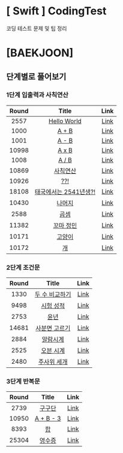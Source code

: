 # [ Swift ] CodingTest
코딩 테스트 문제 및 팁 정리

# [BAEKJOON]

## 단계별로 풀어보기

### 1단계 입출력과 사칙연산

| Round | Title                                                       | Link                                     |
|:-----:|:-----------------------------------------------------------:|:----------------------------------------:|
| 2557  | [Hello World](https://www.acmicpc.net/problem/2557)         | [Link](https://github.com/junil1030/AlgorithmWithSwift/blob/main/AlgorithmWithSwift/BAEKJOON/입출력과%20사칙연산/2557.swift) |
| 1000  | [A + B](https://www.acmicpc.net/problem/1000)               | [Link](https://github.com/junil1030/AlgorithmWithSwift/blob/main/AlgorithmWithSwift/BAEKJOON/입출력과%20사칙연산/1000.swift) |
| 1001  | [A - B](https://www.acmicpc.net/problem/1001)               | [Link](https://github.com/junil1030/AlgorithmWithSwift/blob/main/AlgorithmWithSwift/BAEKJOON/입출력과%20사칙연산/1001.swift) |
| 10998 | [A x B](https://www.acmicpc.net/problem/10998)              | [Link](https://github.com/junil1030/AlgorithmWithSwift/blob/main/AlgorithmWithSwift/BAEKJOON/입출력과%20사칙연산/10998.swift) |
| 1008  | [A / B](https://www.acmicpc.net/problem/1008)               | [Link](https://github.com/junil1030/AlgorithmWithSwift/blob/main/AlgorithmWithSwift/BAEKJOON/입출력과%20사칙연산/1008.swift) |
| 10869 | [사칙연산](https://www.acmicpc.net/problem/10869)             | [Link](https://github.com/junil1030/AlgorithmWithSwift/blob/main/AlgorithmWithSwift/BAEKJOON/입출력과%20사칙연산/10869.swift) |
| 10926 | [??!](https://www.acmicpc.net/problem/10926)                | [Link](https://github.com/junil1030/AlgorithmWithSwift/blob/main/AlgorithmWithSwift/BAEKJOON/입출력과%20사칙연산/10926.swift) |
| 18108 | [태국에서는 2541년생?!](https://www.acmicpc.net/problem/18108)  | [Link](https://github.com/junil1030/AlgorithmWithSwift/blob/main/AlgorithmWithSwift/BAEKJOON/입출력과%20사칙연산/18108.swift) |
| 10430 | [나머지](https://www.acmicpc.net/problem/10430)               | [Link](https://github.com/junil1030/AlgorithmWithSwift/blob/main/AlgorithmWithSwift/BAEKJOON/입출력과%20사칙연산/10430.swift) |
| 2588  | [곱셈](https://www.acmicpc.net/problem/2588)                 | [Link](https://github.com/junil1030/AlgorithmWithSwift/blob/main/AlgorithmWithSwift/BAEKJOON/입출력과%20사칙연산/2588.swift) |
| 11382 | [꼬마 정민](https://www.acmicpc.net/problem/11382)            | [Link](https://github.com/junil1030/AlgorithmWithSwift/blob/main/AlgorithmWithSwift/BAEKJOON/입출력과%20사칙연산/11382.swift) |
| 10171 | [고양이](https://www.acmicpc.net/problem/10171)               | [Link](https://github.com/junil1030/AlgorithmWithSwift/blob/main/AlgorithmWithSwift/BAEKJOON/입출력과%20사칙연산/10171.swift) |
| 10172 | [개](https://www.acmicpc.net/problem/10172)                  | [Link](https://github.com/junil1030/AlgorithmWithSwift/blob/main/AlgorithmWithSwift/BAEKJOON/입출력과%20사칙연산/10172.swift) |

### 2단계 조건문

| Round | Title                                                        | Link                                     |
|:-----:|:------------------------------------------------------------:|:----------------------------------------:|
| 1330  | [두 수 비교하기](https://www.acmicpc.net/problem/1330)           | [Link](https://github.com/junil1030/AlgorithmWithSwift/blob/main/AlgorithmWithSwift/BAEKJOON/조건문/1330.swift) |
| 9498  | [시험 성적](https://www.acmicpc.net/problem/9498)               | [Link](https://github.com/junil1030/AlgorithmWithSwift/blob/main/AlgorithmWithSwift/BAEKJOON/조건문/9498.swift) |
| 2753  | [윤년](https://www.acmicpc.net/problem/2753)                   |[Link](https://github.com/junil1030/AlgorithmWithSwift/blob/main/AlgorithmWithSwift/BAEKJOON/조건문/2753.swift) |
| 14681 | [사분면 고르기](https://www.acmicpc.net/problem/14681)           | [Link](https://github.com/junil1030/AlgorithmWithSwift/blob/main/AlgorithmWithSwift/BAEKJOON/조건문/14681.swift) |
| 2884  | [알람시계](https://www.acmicpc.net/problem/2884)                | [Link](https://github.com/junil1030/AlgorithmWithSwift/blob/main/AlgorithmWithSwift/BAEKJOON/조건문/2884.swift) |
| 2525  | [오븐 시계](https://www.acmicpc.net/problem/2525)              | [Link](https://github.com/junil1030/AlgorithmWithSwift/blob/main/AlgorithmWithSwift/BAEKJOON/조건문/2525.swift) |
| 2480  | [주사위 세개](https://www.acmicpc.net/problem/2480)            | [Link](https://github.com/junil1030/AlgorithmWithSwift/blob/main/AlgorithmWithSwift/BAEKJOON/조건문/2480.swift) |

### 3단계 반복문

| Round | Title                                                        | Link                                     |
|:-----:|:------------------------------------------------------------:|:----------------------------------------:|
| 2739  | [구구단](https://www.acmicpc.net/problem/2793)                 | [Link](https://github.com/junil1030/AlgorithmWithSwift/blob/main/AlgorithmWithSwift/BAEKJOON/반복문/2739.swift) |
| 10950 | [A + B - 3](https://www.acmicpc.net/problem/10950)           | [Link](https://github.com/junil1030/AlgorithmWithSwift/blob/main/AlgorithmWithSwift/BAEKJOON/반복문/10950.swift) |
| 8393  | [합](https://www.acmicpc.net/problem/8393)           | [Link](https://github.com/junil1030/AlgorithmWithSwift/blob/main/AlgorithmWithSwift/BAEKJOON/반복문/8393.swift) |
| 25304 | [영수증](https://www.acmicpc.net/problem/25304)           | [Link](https://github.com/junil1030/AlgorithmWithSwift/blob/main/AlgorithmWithSwift/BAEKJOON/반복문/25304.swift) |
